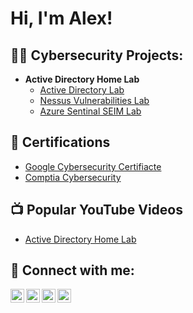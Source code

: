 <h1>Hi, I'm Alex! </h1>

<h2>👨‍💻 Cybersecurity Projects:</h2>

- <b> Active Directory Home Lab </b>
  - [Active Directory Lab](https://github.com/alexbetz1/ActiveDirectoryLAb)
  - [Nessus Vulnerabilities Lab](https://github.com/alexbetz1/NessusLab)
  - [Azure Sentinal SEIM Lab](https://github.com/alexbetz1/Azure-Sentinal-SIEM)


<h2>📄 Certifications </h2>

- [Google Cybersecurity Certifiacte](https://coursera.org/share/fc7793e8130586d69455f9bc3a9be18a)
- [Comptia Cybersecurity](https://www.youtube.com/watch?v=a83ASGn_V_s)

<h2>📺 Popular YouTube Videos</h2>

- [Active Directory Home Lab](https://www.youtube.com/watch?v=a83ASGn_V_s)


<h2> 🤳 Connect with me:</h2>

[<img align="left" alt="JoshMadakor | YouTube" width="22px" src="https://cdn.jsdelivr.net/npm/simple-icons@v3/icons/youtube.svg" />][youtube]
[<img align="left" alt="JoshMadakor | Twitter" width="22px" src="https://cdn.jsdelivr.net/npm/simple-icons@v3/icons/twitter.svg" />][twitter]
[<img align="left" alt="JoshMadakor | LinkedIn" width="22px" src="https://cdn.jsdelivr.net/npm/simple-icons@v3/icons/linkedin.svg" />][linkedin]
[<img align="left" alt="JoshMadakor | Instagram" width="22px" src="https://cdn.jsdelivr.net/npm/simple-icons@v3/icons/instagram.svg" />][instagram]

[twitter]: https://twitter.com/joshmadakor
[youtube]: https://www.youtube.com/c/joshmadakor
[instagram]: https://www.instagram.com/joshmadakor/
[linkedin]: https://linkedin.com/in/joshmadakor

<!--
**joshmadakor1/joshmadakor1** is a ✨ _special_ ✨ repository because its `README.md` (this file) appears on your GitHub profile.

Here are some ideas to get you started:

- 🔭 I’m currently working on ...
- 🌱 I’m currently learning ...
- 👯 I’m looking to collaborate on ...
- 🤔 I’m looking for help with ...
- 💬 Ask me about ...
- 📫 How to reach me: ...
- 😄 Pronouns: ...
- ⚡ Fun fact: ...
-->
